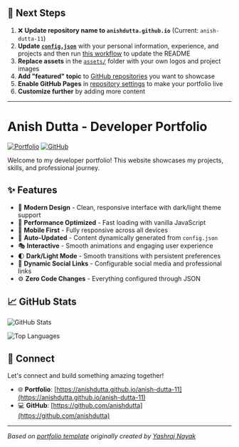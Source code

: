 ## 🚀 Next Steps

1. ❌ **Update repository name to `anishdutta.github.io`** (Current: `anish-dutta-11`)
2. **Update [`config.json`](https://github.com/anishdutta/anish-dutta-11/blob/main/config.json)** with your personal information, experience, and projects and then run [this workflow](https://github.com/anishdutta/anish-dutta-11/actions/workflows/update-readme.yml) to update the README
3. **Replace assets** in the [`assets/`](https://github.com/anishdutta/anish-dutta-11/tree/main/assets/) folder with your own logos and project images
4. **Add "featured" topic** to [GitHub repositories](https://github.com/anishdutta?tab=repositories) you want to showcase
5. **Enable GitHub Pages** in [repository settings](https://github.com/anishdutta/anish-dutta-11/settings/pages) to make your portfolio live
6. **Customize further** by adding more content

---

# Anish Dutta - Developer Portfolio

<div align="left">
  
[![Portfolio](https://img.shields.io/badge/🌐_Visit_Portfolio-Live-brightgreen?style=for-the-badge)](https://anishdutta.github.io/anish-dutta-11)
[![GitHub](https://img.shields.io/badge/GitHub-Profile-181717?style=for-the-badge&logo=github)](https://github.com/anishdutta)

</div>

Welcome to my developer portfolio! This website showcases my projects, skills, and professional journey.

## ✨ Features

- 🎨 **Modern Design** - Clean, responsive interface with dark/light theme support
- 🚀 **Performance Optimized** - Fast loading with vanilla JavaScript
- 📱 **Mobile First** - Fully responsive across all devices
- 🔄 **Auto-Updated** - Content dynamically generated from `config.json`
- 🎭 **Interactive** - Smooth animations and engaging user experience
- 🌓 **Dark/Light Mode** - Smooth transitions with persistent preferences
- 🔗 **Dynamic Social Links** - Configurable social media and professional links
- ⚙️ **Zero Code Changes** - Everything configured through JSON

## 📈 GitHub Stats

<div align="left">

![GitHub Stats](https://github-readme-stats.vercel.app/api?username=anishdutta&theme=dark&hide_border=true&include_all_commits=true&count_private=true)

![Top Languages](https://github-readme-stats.vercel.app/api/top-langs/?username=anishdutta&theme=dark&hide_border=true&include_all_commits=true&count_private=true&layout=compact)

</div>

## 🤝 Connect

Let's connect and build something amazing together!

- 🌐 **Portfolio**: [https://anishdutta.github.io/anish-dutta-11](https://anishdutta.github.io/anish-dutta-11)
- 💻 **GitHub**: [https://github.com/anishdutta](https://github.com/anishdutta)

---

*Based on [portfolio template](https://github.com/yashrajnayak/developer-portfolio) originally created by [Yashraj Nayak](https://github.com/yashrajnayak)*